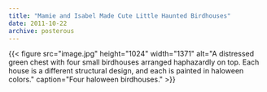 ```yaml
---
title: "Mamie and Isabel Made Cute Little Haunted Birdhouses"
date: 2011-10-22
archive: posterous
---
```


{{< figure 
	src="image.jpg" 
	height="1024" 
	width="1371" 
	alt="A distressed green chest with four small birdhouses arranged haphazardly on top. Each house is a different structural design, and each is painted in haloween colors." 
	caption="Four haloween birdhouses." >}}
